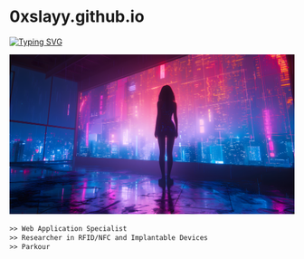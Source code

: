 # 0xslayy.github.io

[![Typing SVG](https://readme-typing-svg.demolab.com?font=Mono&pause=1000&color=9A71F7&width=435&lines=Real+life+Cyberpunk)](https://git.io/typing-svg)

![Cyberpunk chick](/images/girl.png)

```
>> Web Application Specialist
>> Researcher in RFID/NFC and Implantable Devices
>> Parkour
```
